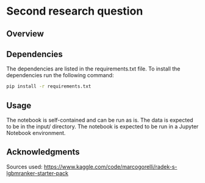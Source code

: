 # Second research question

## Overview

## Dependencies
The dependencies are listed in the requirements.txt file. 
To install the dependencies run the following command:
```bash
pip install -r requirements.txt
```
## Usage
The notebook is self-contained and can be run as is. The data is expected to be in the input/ directory. 
The notebook is expected to be run in a Jupyter Notebook environment.

## Acknowledgments
Sources used:
https://www.kaggle.com/code/marcogorelli/radek-s-lgbmranker-starter-pack